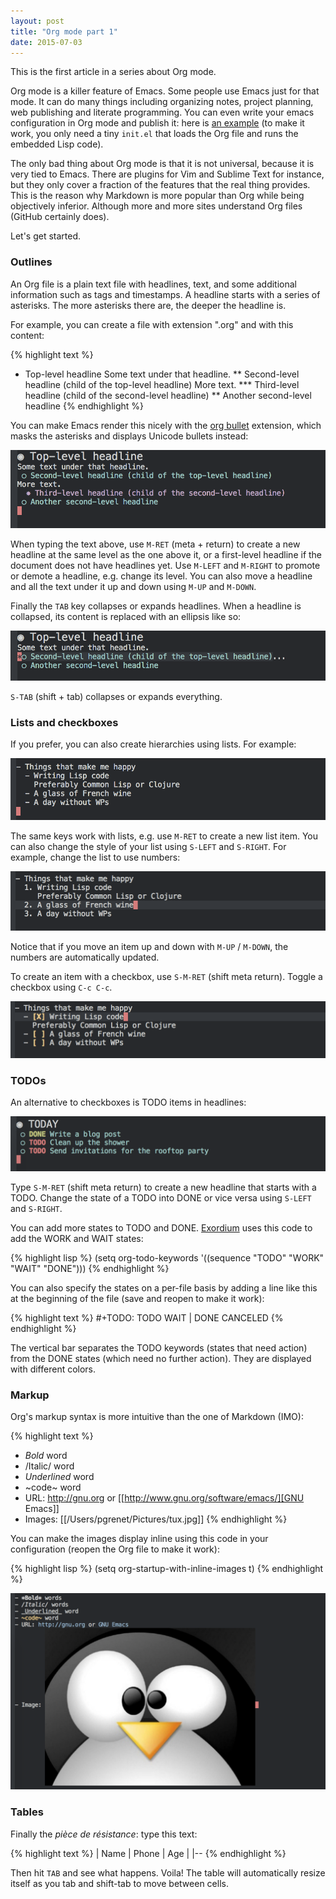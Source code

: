 ```yaml
---
layout: post
title: "Org mode part 1"
date: 2015-07-03
---
```


This is the first article in a series about Org mode.

Org mode is a killer feature of Emacs. Some people use Emacs just for that
mode. It can do many things including organizing notes, project planning, web
publishing and literate programming. You can even write your emacs
configuration in Org mode and publish it: here is
[an example](http://pages.sachachua.com/.emacs.d/Sacha.html) (to make it work,
you only need a tiny `init.el` that loads the Org file and runs the embedded
Lisp code).

The only bad thing about Org mode is that it is not universal, because it is
very tied to Emacs. There are plugins for Vim and Sublime Text for instance,
but they only cover a fraction of the features that the real thing
provides. This is the reason why Markdown is more popular than Org while being
objectively inferior. Although more and more sites understand Org files (GitHub
certainly does).

Let's get started.

### Outlines

An Org file is a plain text file with headlines, text, and some additional
information such as tags and timestamps. A headline starts with a series of
asterisks. The more asterisks there are, the deeper the headline is.

For example, you can create a file with extension ".org" and with this content:

{% highlight text %}
* Top-level headline
Some text under that headline.
** Second-level headline (child of the top-level headline)
More text.
*** Third-level headline (child of the second-level headline)
** Another second-level headline
{% endhighlight %}

You can make Emacs render this nicely with the
[org bullet](https://github.com/sabof/org-bullets) extension, which masks the
asterisks and displays Unicode bullets instead:

![Org-mode1](/assets/org-mode1.png)

When typing the text above, use `M-RET` (meta + return) to create a new
headline at the same level as the one above it, or a first-level headline if
the document does not have headlines yet. Use `M-LEFT` and `M-RIGHT` to promote
or demote a headline, e.g. change its level. You can also move a headline and
all the text under it up and down using `M-UP` and `M-DOWN`.

Finally the `TAB` key collapses or expands headlines. When a headline is
collapsed, its content is replaced with an ellipsis like so:

![Org-mode2](/assets/org-mode2.png)

`S-TAB` (shift + tab) collapses or expands everything.

### Lists and checkboxes

If you prefer, you can also create hierarchies using lists. For example:

![Org-mode3](/assets/org-mode3.png)

The same keys work with lists, e.g. use `M-RET` to create a new list item. You
can also change the style of your list using `S-LEFT` and `S-RIGHT`. For
example, change the list to use numbers:

![Org-mode4](/assets/org-mode4.png)

Notice that if you move an item up and down with `M-UP` / `M-DOWN`, the numbers
are automatically updated.

To create an item with a checkbox, use `S-M-RET` (shift meta return). Toggle
a checkbox using `C-c C-c`.

![Org-mode5](/assets/org-mode5.png)

### TODOs

An alternative to checkboxes is TODO items in headlines:

![Org-mode6](/assets/org-mode6.png)

Type `S-M-RET` (shift meta return) to create a new headline that starts with a
TODO. Change the state of a TODO into DONE or vice versa using `S-LEFT` and
`S-RIGHT`.

You can add more states to TODO and
DONE. [Exordium](https://github.com/philippe-grenet/exordium) uses this code to
add the WORK and WAIT states:

{% highlight lisp %}
(setq org-todo-keywords
      '((sequence "TODO" "WORK" "WAIT" "DONE")))
{% endhighlight %}

You can also specify the states on a per-file basis by adding a line like this
at the beginning of the file (save and reopen to make it work):

{% highlight text %}
#+TODO: TODO WAIT | DONE CANCELED
{% endhighlight %}

The vertical bar separates the TODO keywords (states that need action) from the
DONE states (which need no further action). They are displayed with different
colors.

### Markup

Org's markup syntax is more intuitive than the one of Markdown (IMO):

{% highlight text %}
- *Bold* word
- /Italic/ word
- _Underlined_ word
- ~code~ word
- URL: http://gnu.org or [[http://www.gnu.org/software/emacs/][GNU Emacs]]
- Images: [[/Users/pgrenet/Pictures/tux.jpg]]
{% endhighlight %}

You can make the images display inline using this code in your configuration
(reopen the Org file to make it work):

{% highlight lisp %}
(setq org-startup-with-inline-images t)
{% endhighlight %}

![Org-mode7](/assets/org-mode7.png)

### Tables

Finally the *pi&egrave;ce de r&eacute;sistance*: type this text:

{% highlight text %}
| Name | Phone | Age |
|--
{% endhighlight %}

Then hit `TAB` and see what happens. Voila! The table will automatically
resize itself as you tab and shift-tab to move between cells.
